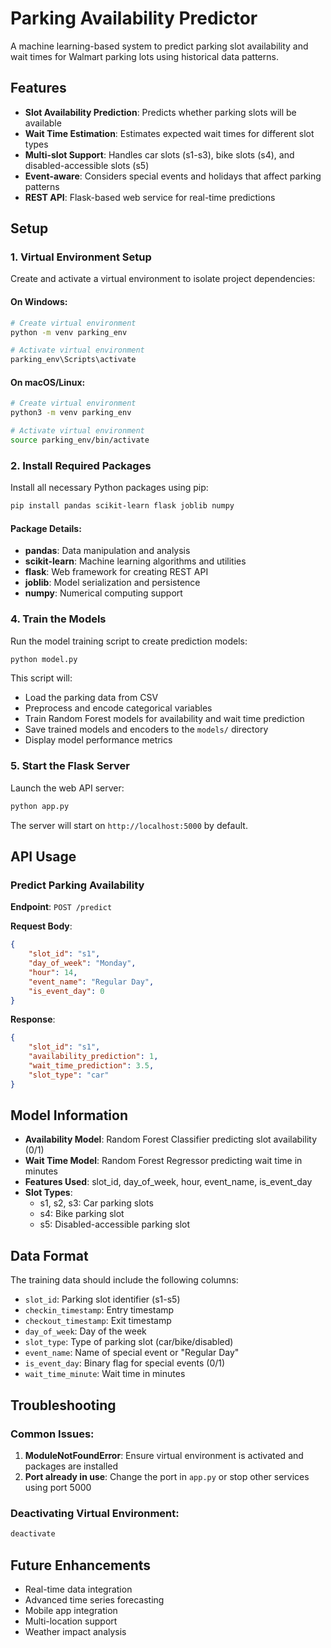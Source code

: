 # Parking Availability Predictor

A machine learning-based system to predict parking slot availability and wait times for Walmart parking lots using historical data patterns.

## Features

- **Slot Availability Prediction**: Predicts whether parking slots will be available
- **Wait Time Estimation**: Estimates expected wait times for different slot types
- **Multi-slot Support**: Handles car slots (s1-s3), bike slots (s4), and disabled-accessible slots (s5)
- **Event-aware**: Considers special events and holidays that affect parking patterns
- **REST API**: Flask-based web service for real-time predictions

## Setup

### 1. Virtual Environment Setup

Create and activate a virtual environment to isolate project dependencies:

#### On Windows:
```bash
# Create virtual environment
python -m venv parking_env

# Activate virtual environment
parking_env\Scripts\activate
```

#### On macOS/Linux:
```bash
# Create virtual environment
python3 -m venv parking_env

# Activate virtual environment
source parking_env/bin/activate
```

### 2. Install Required Packages

Install all necessary Python packages using pip:

```bash
pip install pandas scikit-learn flask joblib numpy
```

#### Package Details:
- **pandas**: Data manipulation and analysis
- **scikit-learn**: Machine learning algorithms and utilities
- **flask**: Web framework for creating REST API
- **joblib**: Model serialization and persistence
- **numpy**: Numerical computing support

### 4. Train the Models

Run the model training script to create prediction models:

```bash
python model.py
```

This script will:
- Load the parking data from CSV
- Preprocess and encode categorical variables
- Train Random Forest models for availability and wait time prediction
- Save trained models and encoders to the `models/` directory
- Display model performance metrics

### 5. Start the Flask Server

Launch the web API server:

```bash
python app.py
```

The server will start on `http://localhost:5000` by default.

## API Usage

### Predict Parking Availability

**Endpoint**: `POST /predict`

**Request Body**:
```json
{
    "slot_id": "s1",
    "day_of_week": "Monday",
    "hour": 14,
    "event_name": "Regular Day",
    "is_event_day": 0
}
```

**Response**:
```json
{
    "slot_id": "s1",
    "availability_prediction": 1,
    "wait_time_prediction": 3.5,
    "slot_type": "car"
}
```

## Model Information

- **Availability Model**: Random Forest Classifier predicting slot availability (0/1)
- **Wait Time Model**: Random Forest Regressor predicting wait time in minutes
- **Features Used**: slot_id, day_of_week, hour, event_name, is_event_day
- **Slot Types**: 
  - s1, s2, s3: Car parking slots
  - s4: Bike parking slot
  - s5: Disabled-accessible parking slot

## Data Format

The training data should include the following columns:
- `slot_id`: Parking slot identifier (s1-s5)
- `checkin_timestamp`: Entry timestamp
- `checkout_timestamp`: Exit timestamp  
- `day_of_week`: Day of the week
- `slot_type`: Type of parking slot (car/bike/disabled)
- `event_name`: Name of special event or "Regular Day"
- `is_event_day`: Binary flag for special events (0/1)
- `wait_time_minute`: Wait time in minutes

## Troubleshooting

### Common Issues:

1. **ModuleNotFoundError**: Ensure virtual environment is activated and packages are installed
2. **Port already in use**: Change the port in `app.py` or stop other services using port 5000

### Deactivating Virtual Environment:
```bash
deactivate
```

## Future Enhancements

- Real-time data integration
- Advanced time series forecasting
- Mobile app integration
- Multi-location support
- Weather impact analysis
